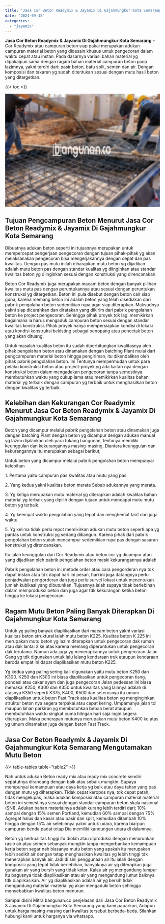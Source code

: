 ```yaml
---
title: "Jasa Cor Beton Readymix & Jayamix Di Gajahmungkur Kota Semarang"
date: "2024-09-15"
categories: 
  - "jayamix"
---
```


**Jasa Cor Beton Readymix & Jayamix Di Gajahmungkur Kota Semarang** – Cor Readymix atau campuran beton siap pakai merupakan adukan campuran material beton yang didesain khusus untuk pengecoran dalam waktu cepat atau instan. Pada dasarnya variasi bahan material yg dipakaipun sama dengan ragam bahan material campuran beton pada lazimnya, yakni terdiri dari: pasir beton, batu split, semen dan air. Dengan komposisi dan takaran yg sudah ditentukan sesuai dengan mutu hasil beton yang ditargetkan.

{{< toc >}}

![Jasa Cor Beton Readymix & Jayamix Di Gajahmungkur Kota Semarang](/images/jasa-cor-readymix-09.png)

## Tujuan Pengcampuran Beton Menurut Jasa Cor Beton Readymix & Jayamix Di Gajahmungkur Kota Semarang

Dibuatnya adukan beton seperti ini tujuannya merupakan untuk mempercepat pengerjaan pengecoran dengan tujuan pihak-pihak yg akan melaksanakan pengecoran bisa mengerjakannya dengan cepat dan pas kwalitas. Dengan pas mutu inilah diharapkan mutu beton yg dijadikan adalah mutu beton pas dengan standar kualitas yg diinginkan atau standar kwalitas beton yg diinginkan sesuai dengan konstruksi yang direncanakan.

Beton Cor Readymix juga merupakan macam beton dengan banyak pilihan kwalitas mutu pas dengan peruntukannya atau sesuai dengan peruntukan konstruksi yg ditargetkan. Beton ini pula disebut dengan beton cair siap guna, karena memang beton ini adalah beton yang telah disediakan dari pabrik pengolahan beton sedemikian rupa agar siap diterapkan. Maksudnya yakni siap dicurahkan dan diratakan yang dikirim dari pabrik pengolahan beton ke project pengecoran. Sehingga pihak proyek tdk lagi memikirkan bagaimana ia harus mengaduk campuran beton sesuai dengan standar kwalitas konstruksi. Pihak proyek hanya mempersiapkan kondisi di lokasi atau kondisi konstruksi bekisting sebagai penopang atau pencetak beton yang akan dituang.

Untuk masalah kualitas beton itu sudah diperhitungkan kwalitasnya oleh pihak pengolahan beton atau dinamakan dengan batching Plant mulai dari pengcampuran material beton hingga pengiriman, itu dikendalikan oleh pihak pabrik pengolahan beton. Ini Tentunya mempermudah untuk para pelaku konstruksi beton atau project-proyek yg ada kaitan nya dengan konstruksi beton dalam mengadakan pengecoran tanpa semestinya membutuhkan waktu yang cukup lama atau memikirkan kualitas bahan material yg terbaik dengan campuran yg terbaik untuk menghasilkan beton dengan kwalitas yg terbaik.

## Kelebihan dan Kekurangan Cor Readymix Menurut Jasa Cor Beton Readymix & Jayamix Di Gajahmungkur Kota Semarang

Beton yang dicampur melalui pabrik pengolahan beton atau dinamakan juga dengan batching Plant dengan beton yg dicampur dengan adukan manual yg lazim dijalankan oleh para tukang bangunan, tentunya memiliki keunggulan dan kekurangannya masing-masing. Diantara keunggulan dan kekurangannya Itu merupakan sebagai berikut;

Untuk beton yang dicampur melalui pabrik pengolahan beton mempunyai kelebihan

1\. Pertama yaitu campuran pas kwalitas atau mutu yang pas

2\. Yang kedua yakni kualitas beton merata Sebab adukannya yang merata.

3\. Yg ketiga merupakan mutu material yg diterapkan adalah kwalitas bahan material yg terbaik yang dipilih dengan tujuan untuk mencapai mutu mutu beton yg terbaik.

4\. Yg keempat waktu pengolahan yang tepat dan menghemat tarif dan juga waktu.

5\. Yg kelima tidak perlu repot memikirkan adukan mutu beton seperti apa yg pantas untuk konstruksi yg sedang dibangun. Karena pihak dari pabrik pengolahan beton sudah mencampur sedemikian rupa pas dengan sasaran konstruksi yg direncanakan.

Itu ialah keunggulan dari Cor Readymix atau beton cor yg dicampur atau yang dijadikan oleh pabrik pengolahan beton meski kekurangannya adalah

Pabrik pengolahan beton ini metode order atau cara pengorderan nya tdk dapat instan atau tdk dapat hari ini pesan, hari ini juga datangnya perlu penjadwalan pengorderan dan juga perlu survei lokasi untuk menentukan jumlah kubikasi yang dibutuhkan. Tujuannya ialah supaya tidak berlebihan dalam memproduksi beton dan juga agar tdk kekurangan ketika beton hingga ke lokasi pengecoran.

## Ragam Mutu Beton Paling Banyak Diterapkan Di Gajahmungkur Kota Semarang

Untuk yg paling banyak diaplikasikan dari macam beton yakni variasi kualitas beton struktural ialah mutu beton K225. Kualitas beton K 225 ini merupakan mutu beton yg lazim diterapkan untuk pengecoran dak rumah atau dak lantai 2 ke atas karena memang diperuntukan untuk pengecoran dak terutama. Namun ada juga yg menerapkannya untuk pengecoran Jalan Gang yg tdk digunakan untuk lalu lalang kendaraan truk ataupun kendaraan beroda empat ini dapat diaplikasikan mutu beton K225.

Yg kedua yang paling sering kali digunakan yaitu mutu beton K250 dan K300. K250 dan K300 ini biasa diaplikasikan untuk pengecoran tiang, pondasi atau cakar ayam dan juga pengecoran Jalan pedesaan ini biasa memakai K250, K300 dan K350 untuk kwalitas yang lainnya adalah di atasnya K350 seperti K375, K400, K500 dan seterusnya itu umum diaplikasikan untuk beton Fast Track atau kualitas beton yg menginginkan struktur beton nya segera terpakai atau cepat kering. Umpamanya jalan tol maupun lahan parkiran yg membutuhkan beban berat ataupun membutuhkan waktu singkat cuma hitngan hari saja ingin segera diterapkan. Maka penerapan mutunya merupakan mutu beton K400 ke atas yg umum dinamakan juga dengan beton Fast Track.

## Jasa Cor Beton Readymix & Jayamix Di Gajahmungkur Kota Semarang Mengutamakan Mutu Beton

{{< table-tables table="table2" >}}

Nah untuk adukan Beton ready mix atau ready mix concrete sendiri sepatutnya dirancang dengan baik atau sebaik mungkin. Supaya mempunyai kemampuan atau daya kerja yg baik atau daya tahan yang pas dengan mutu yg diharapkan. Tidak cepat keropos nya, tdk cepat patah, tidak mengelupas, maka adukan komposisi atau campuran material material beton ini semestinya sesuai dengan standar campuran beton skala nasional (SNI). Adukan bahan materialnya adalah kurang lebih terdiri dari; 10% sampai dengan 15% semen Portland, kemudian 60% sampai dengan 75% Agregat halus dan kasar atau pasir dan split, kemudian ditambah 10% hingga dengan 15% air selebihnya yakni untuk udara, karena biarpun campuran benda padat tetap Dia memiliki kandungan udara di dalamnya.

Beton yg berkualitas tinggi itu diolah atau diproduksi dengan menurunkan rasio air atau semen sebanyak mungkin tanpa mengorbankan kemampuan kerja beton segar nah biasanya mutu beton yang apakah itu merupakan lebih sedikit air dengan tetap menghasilkan kwalitas yg lebih tinggi tdk menerapkan banyak air. Jadi di sini penggunaan air Itu ialah dengan komposisi yang tepat tidak berlebihan, banyaknya air yg diterapkan juga gunakan air yang bersih yang tidak kotor. Kalau air yg mengandung lumpur itu bagusnya tidak diaplikasikan atau air yang mengandung lumut baiknya tdk diaplikasikan. Air yg diaplikasikan adalah air yg bersih tidak mengandung material-material yg akan mengaduki beton sehingga menyebabkan kwalitas beton menurun.

Sampai disini Mitra bangunan.co penjelasan dari Jasa Cor Beton Readymix & Jayamix Di Gajahmungkur Kota Semarang yang kami paparkan, Adapun untuk harga masing-masing dari kwalitas tersebut berbeda-beda. Silahkan hubungi kami untuk harganya via whatsapp.
